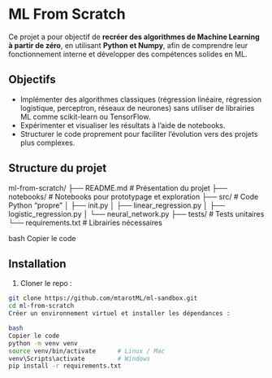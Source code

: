 # ML From Scratch

Ce projet a pour objectif de **recréer des algorithmes de Machine Learning à partir de zéro**, en utilisant **Python et Numpy**, afin de comprendre leur fonctionnement interne et développer des compétences solides en ML.

## Objectifs
- Implémenter des algorithmes classiques (régression linéaire, régression logistique, perceptron, réseaux de neurones) sans utiliser de librairies ML comme scikit-learn ou TensorFlow.
- Expérimenter et visualiser les résultats à l’aide de notebooks.
- Structurer le code proprement pour faciliter l’évolution vers des projets plus complexes.

## Structure du projet
ml-from-scratch/
├── README.md # Présentation du projet
├── notebooks/ # Notebooks pour prototypage et exploration
├── src/ # Code Python “propre”
│ ├── init.py
│ ├── linear_regression.py
│ ├── logistic_regression.py
│ └── neural_network.py
├── tests/ # Tests unitaires
└── requirements.txt # Librairies nécessaires

bash
Copier le code

## Installation
1. Cloner le repo :
```bash
git clone https://github.com/mtarotML/ml-sandbox.git
cd ml-from-scratch
Créer un environnement virtuel et installer les dépendances :

bash
Copier le code
python -m venv venv
source venv/bin/activate      # Linux / Mac
venv\Scripts\activate         # Windows
pip install -r requirements.txt